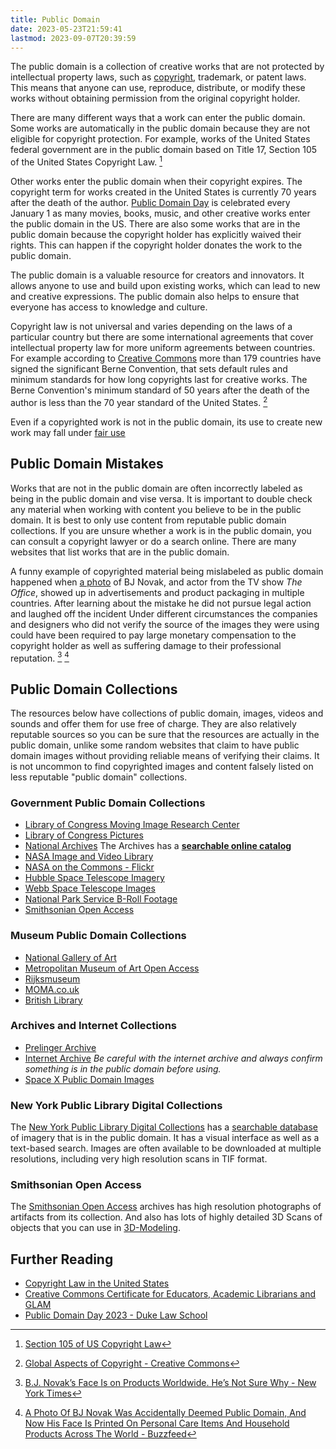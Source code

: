```yaml
---
title: Public Domain
date: 2023-05-23T21:59:41
lastmod: 2023-09-07T20:39:59
---
```


The public domain is a collection of creative works that are not protected by intellectual property laws, such as [copyright](../copyright/copyright-for-artists.md), trademark, or patent laws. This means that anyone can use, reproduce, distribute, or modify these works without obtaining permission from the original copyright holder.

There are many different ways that a work can enter the public domain. Some works are automatically in the public domain because they are not eligible for copyright protection. For example, works of the United States federal government are in the public domain based on Title 17, Section 105 of the United States Copyright Law. [^1]

Other works enter the public domain when their copyright expires. The copyright term for works created in the United States is currently 70 years after the death of the author. [Public Domain Day](https://web.law.duke.edu/cspd/publicdomainday/2023/) is celebrated every January 1 as many movies, books, music, and other creative works enter the public domain in the US. There are also some works that are in the public domain because the copyright holder has explicitly waived their rights. This can happen if the copyright holder donates the work to the public domain.

The public domain is a valuable resource for creators and innovators. It allows anyone to use and build upon existing works, which can lead to new and creative expressions. The public domain also helps to ensure that everyone has access to knowledge and culture.

Copyright law is not universal and varies depending on the laws of a particular country but there are some international agreements that cover intellectual property law for more uniform agreements between countries. For example according to [Creative Commons](https://creativecommons.org/) more than 179 countries have signed the significant Berne Convention, that sets default rules and minimum standards for how long copyrights last for creative works. The Berne Convention's minimum standard of 50 years after the death of the author is less than the 70 year standard of the United States. [^2]

Even if a copyrighted work is not in the public domain, its use to create new work may fall under [fair use](../copyright/fair-use.md)

## Public Domain Mistakes

Works that are not in the public domain are often incorrectly labeled as being in the public domain and vise versa. It is important to double check any material when working with content you believe to be in the public domain. It is best to only use content from reputable public domain collections. If you are unsure whether a work is in the public domain, you can consult a copyright lawyer or do a search online. There are many websites that list works that are in the public domain.

A funny example of copyrighted material being mislabeled as public domain happened when [a photo](https://www.instagram.com/p/lTsF59rC9A/) of BJ Novak, and actor from the TV show _The Office_, showed up in advertisements and product packaging in multiple countries. After learning about the mistake he did not pursue legal action and laughed off the incident Under different circumstances the companies and designers who did not verify the source of the images they were using could have been required to pay large monetary compensation to the copyright holder as well as suffering damage to their professional reputation. [^3] [^4]

## Public Domain Collections

The resources below have collections of public domain, images, videos and sounds and offer them for use free of charge. They are also relatively reputable sources so you can be sure that the resources are actually in the public domain, unlike some random websites that claim to have public domain images without providing reliable means of verifying their claims. It is not uncommon to find copyrighted images and content falsely listed on less reputable "public domain" collections.

### Government Public Domain Collections

- [Library of Congress Moving Image Research Center](https://www.loc.gov/rr/mopic/pubdomain.html)
- [Library of Congress Pictures](https://www.loc.gov/pictures/)
- [National Archives](https://www.archives.gov/) The Archives has a **[searchable online catalog](https://www.archives.gov/research/catalog)**
- [NASA Image and Video Library](https://images.nasa.gov/)
- [NASA on the Commons - Flickr](https://www.flickr.com/photos/nasacommons/)
- [Hubble Space Telescope Imagery](https://www.nasa.gov/mission_pages/hubble/multimedia/index.html)
- [Webb Space Telescope Images](https://webbtelescope.org/images)
- [National Park Service B-Roll Footage](https://www.nps.gov/yose/learn/photosmultimedia/b-roll.htm)
- [Smithsonian Open Access](https://www.si.edu/openaccess)

### Museum Public Domain Collections

- [National Gallery of Art](https://www.nga.gov/open-access-images.html)
- [Metropolitan Museum of Art Open Access](https://www.metmuseum.org/about-the-met/policies-and-documents/open-access)
- [Rijksmuseum](https://www.rijksmuseum.nl/en/search?ii=0&p=1)
- [MOMA.co.uk](https://www.moma.co.uk/public-domain-images/)
- [British Library](https://www.flickr.com/photos/britishlibrary/)

### Archives and Internet Collections

- [Prelinger Archive](https://archive.org/details/prelinger)
- [Internet Archive](https://archive.org/details/movies) _Be careful with the internet archive and always confirm something is in the public domain before using._
- [Space X Public Domain Images](https://www.flickr.com/photos/spacex/)

### New York Public Library Digital Collections

The [New York Public Library Digital Collections](https://digitalcollections.nypl.org/collections/the-new-york-times#/?tab=navigation) has a [searchable database](https://digitalcollections.nypl.org/collections/the-new-york-times#/?tab=navigation) of imagery that is in the public domain. It has a visual interface as well as a text-based search. Images are often available to be downloaded at multiple resolutions, including very high resolution scans in TIF format.

### Smithsonian Open Access

The [Smithsonian Open Access](https://www.si.edu/openaccess) archives has high resolution photographs of artifacts from its collection. And also has lots of highly detailed 3D Scans of objects that you can use in [3D-Modeling](../3d-modeling/3d-modeling.md).

## Further Reading

- [Copyright Law in the United States](https://www.copyright.gov/title17/)
- [Creative Commons Certificate for Educators, Academic Librarians and GLAM](https://certificates.creativecommons.org/cccertedu/chapter/1-what-is-creative-commons/)
- [Public Domain Day 2023 - Duke Law School](https://web.law.duke.edu/cspd/publicdomainday/2023/)

[^1]: [Section 105 of US Copyright Law](https://www.copyright.gov/title17/92chap1.html#105)
[^2]: [Global Aspects of Copyright - Creative Commons](https://certificates.creativecommons.org/cccertedu/chapter/2-2-global-aspects-of-copyright/)
[^3]: [B.J. Novak’s Face Is on Products Worldwide. He’s Not Sure Why - New York Times](https://www.nytimes.com/2021/10/27/business/bj-novak-photo-public-domain-products.html)
[^4]: [A Photo Of BJ Novak Was Accidentally Deemed Public Domain, And Now His Face Is Printed On Personal Care Items And Household Products Across The World - Buzzfeed](https://www.buzzfeed.com/emilymaeczachor/bj-novak-pic-public-domain-face-of-products-worldwide)
